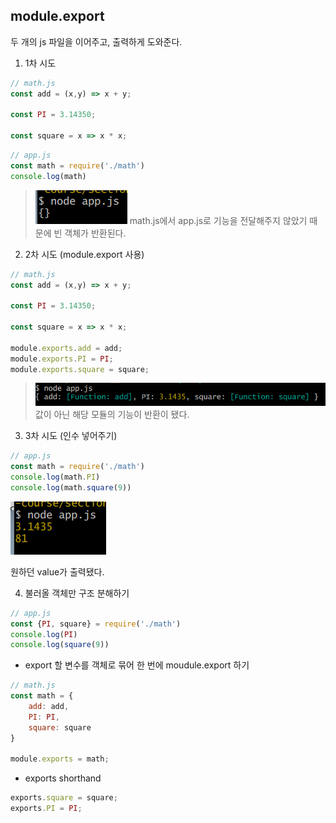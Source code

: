 ## module.export
두 개의 js 파일을 이어주고, 출력하게 도와준다.

1. 1차 시도
```js
// math.js
const add = (x,y) => x + y;

const PI = 3.14350;

const square = x => x * x;
```
```js
// app.js
const math = require('./math')
console.log(math)
```
>![](images/2023-05-20-00-30-40.png)
math.js에서 app.js로 기능을 전달해주지 않았기 때문에 빈 객체가 반환된다.

2. 2차 시도 (module.export 사용)
```js
// math.js
const add = (x,y) => x + y;

const PI = 3.14350;

const square = x => x * x;

module.exports.add = add;
module.exports.PI = PI;
module.exports.square = square;
```

> ![](images/2023-05-20-00-31-39.png)
값이 아닌 해당 모듈의 기능이 반환이 됐다.

3. 3차 시도 (인수 넣어주기)

```js
// app.js
const math = require('./math')
console.log(math.PI)
console.log(math.square(9))
```
![](images/2023-05-20-00-33-08.png)

원하던 value가 출력됐다.

4. 불러올 객체만 구조 분해하기
```js
// app.js
const {PI, square} = require('./math')
console.log(PI)
console.log(square(9))
```

- export 할 변수를 객체로 묶어 한 번에 moudule.export 하기
```js
// math.js
const math = {
    add: add,
    PI: PI,
    square: square
}

module.exports = math;
```
- exports shorthand
```js
exports.square = square;
exports.PI = PI;
```